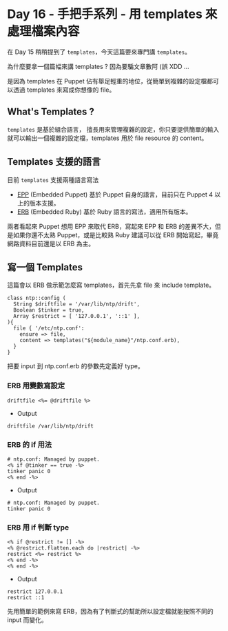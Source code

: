 # Day 16 - 手把手系列 - 用 templates 來處理檔案內容


在 Day 15 稍稍提到了 `templates`，今天這篇要來專門講 `templates`。

為什麼要拿一個篇幅來講 templates ? 因為要騙文章數阿 (誤 XDD ...

是因為 templates 在 Puppet 佔有舉足輕重的地位，從簡單到複雜的設定檔都可以透過 templates 來寫成你想像的 file。

## What's Templates ? 

`templates` 是基於組合語言， 擅長用來管理複雜的設定，你只要提供簡單的輸入就可以輸出一個複雜的設定檔，templates 用於 file resource 的 content。


## Templates 支援的語言

目前 `templates` 支援兩種語言寫法

- [EPP][EPP] (Embedded Puppet) 基於 Puppet 自身的語言，目前只在 Puppet 4 以上的版本支援。
- [ERB][ERB] (Embedded Ruby) 基於 Ruby 語言的寫法，適用所有版本。

兩者看起來 Puppet 想用 EPP 來取代 ERB，寫起來 EPP 和 ERB 的差異不大，但是如果你還不太熟 Puppet，或是比較熟 Ruby 建議可以從 ERB 開始寫起，畢竟網路資料目前還是以 ERB 為主。

## 寫一個 Templates

這篇會以 ERB 做示範怎麼寫 templates，首先先拿 file 來 include template。

```puppet
class ntp::config (
  String $driftfile = '/var/lib/ntp/drift',
  Boolean $tinker = true,
  Array $restrict = [ '127.0.0.1', '::1' ],
){
  file { '/etc/ntp.conf':
    ensure => file,
    content => templates("${module_name}"/ntp.conf.erb),
  }
}
```

把要 input 到 ntp.conf.erb 的參數先定義好 type。

### ERB 用變數寫設定

```erb
driftfile <%= @driftfile %>
```

- Output

```
driftfile /var/lib/ntp/drift
```

### ERB 的 if 用法

```erb
# ntp.conf: Managed by puppet.
<% if @tinker == true -%>
tinker panic 0
<% end -%>
```

- Output

```
# ntp.conf: Managed by puppet.
tinker panic 0
```

### ERB 用 if 判斷 type

```erb
<% if @restrict != [] -%>
<% @restrict.flatten.each do |restrict| -%>
restrict <%= restrict %>
<% end -%>
<% end -%>
```

- Output

```
restrict 127.0.0.1
restrict ::1
```

先用簡單的範例來寫 ERB，因為有了判斷式的幫助所以設定檔就能按照不同的 input 而變化。


[EPP]: https://puppet.com/docs/puppet/5.3/lang_template_epp.html
[ERB]: https://puppet.com/docs/puppet/5.3/lang_template_erb.html
